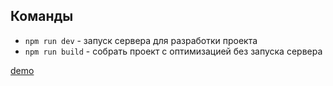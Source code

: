 ## Команды
* ```npm run dev``` - запуск сервера для разработки проекта
* ```npm run build``` - собрать проект с оптимизацией без запуска сервера

[demo](https://kocherg1n.github.io/cats-card/dist/)

